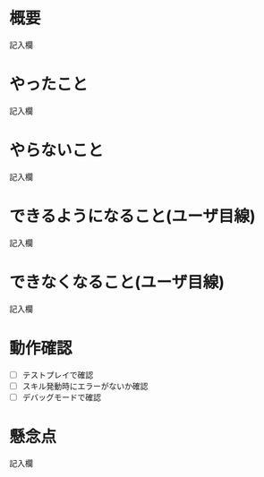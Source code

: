 <!-- プルリクエストのテンプレート -->

# 概要
記入欄

# やったこと
記入欄

# やらないこと
記入欄

# できるようになること(ユーザ目線)
記入欄

# できなくなること(ユーザ目線)
記入欄

# 動作確認
- [ ] テストプレイで確認
- [ ] スキル発動時にエラーがないか確認
- [ ] デバッグモードで確認

# 懸念点
記入欄
